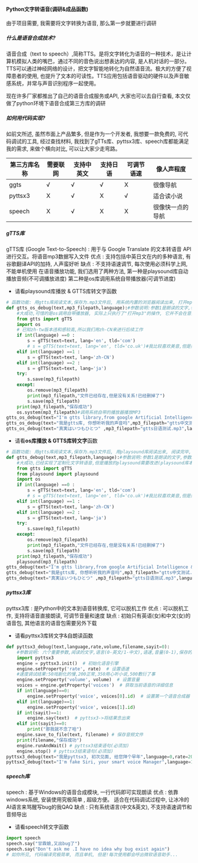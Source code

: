 #### Python文字转语音(调研&成品函数)

由于项目需要, 我需要将文字转换为语音, 那么第一步就要进行调研

##### 什么是语音合成技术?

语音合成（text to speech）,简称TTS。是将文字转化为语音的一种技术，是让计算机模拟人类的嘴巴，通过不同的音色说出想表达的内容, 是人机对话的一部分。
TTS可以通过神经网络的设计，把文字智能地转化为自然语音流。极大的方便了视障患者的使用, 也提升了文本的可读性。TTS应用包括语音驱动的硬件以及声音敏感系统，并常与声音识别程序一起使用。

现在许多厂家都推出了自己的语音合成服务或API, 大家也可以去自行查看, 本文仅做了python环境下语音合成第三方库的调研

##### 如何用代码实现?

如前文所述, 虽然市面上产品繁多, 但是作为一个开发者, 我想要一款免费的, 可代码调试的工具, 经过查找材料, 我找到了gTTs库、pyttsx3库、speech库都能满足我的需求, 来做个横向对比, 可以让大家少走弯路。

|第三方库名称|需要联网 |支持中英文|支持日语|可调节语速|像人声程度|
| ---- | ---- | ---- | ---- | ---- | ---- |
|ggts | √ |√|√|X|很像导航|
|pyttsx3| X |√| X        |√|适合读小说|
|speech| X |√|X|X|很像快一点的导航|

##### gTTS库

gTTS库 (Google Text-to-Speech) : 用于与 Google Translate 的文本转语音 API 进行交互。将语音mp3数据写入文件
优点 : 支持包括中英日文在内的多种语言, 有谷歌翻译API的加持, 人声蛮好听
缺点 : 不支持语速调节, 每次使用必须科学上网, 不能单机使用
在语音播放功能, 我们选用了两种方法,
第一种是playsound库自动播放音频(不可调播放进度)
第二种是os库调用系统自带播放器(可调节进度)

- 请看playsound库播放 & GTTS库转文字函数

```python
# 函数功能: 用gtts库阅读文本,保存为.mp3文件后, 用系统内置的浏览器阅读出来, 打开mp3文件, 函数执行结束(播放方式为os库)
def gtts_os_debug(text,mp3_filepath,language):#参数说明:参数1是朗读的文字,参数2是保存路径,参数3是数字{0英文,1中文,2日语}
    #大成功,可惜的是os调用自带播放器, 实际上只执行了"打开mp3"的操作, 它并不会在音频播报完后再进行下一条语句
    from gtts import gTTS
    import os
    # 已知zh-tw版本违和感较高,所以我们用zh-CN来进行后续工作
    if int(language) ==0 :
        s = gTTS(text=text, lang='en', tld='com')
        # s = gTTS(text=text, lang='en', tld='co.uk')#我比较喜欢美音,但是如果你喜欢英国口音可以尝试这个
    elif int(language) ==1 :
        s = gTTS(text=text, lang='zh-CN')
    elif int(language) ==2 :
        s = gTTS(text=text, lang='ja')
    try:
        s.save(mp3_filepath)
    except:
        os.remove(mp3_filepath)
        print(mp3_filepath,"文件已经存在,但是没有关系!已经删掉了")
        s.save(mp3_filepath)
    print(mp3_filepath,"保存成功")
    os.system(mp3_filepath)#调用系统自带的播放器播放MP3
gtts_os_debug(text="I'm gtts library,from google Artificial Intelligence & Google Translate.",mp3_filepath="gtts英文测试.mp3",language=0)
gtts_os_debug(text="我是gtts库, 你想听听我的声音吗",mp3_filepath="gtts中文测试.mp3",language=1)
gtts_os_debug(text="真実はいつもひとつ" ,mp3_filepath="gtts日语测试.mp3",language=2)

```

- 请看**os库播放 & GTTS库转文字**函数

```python
# 函数功能: 用gtts库阅读文本,保存为.mp3文件后, 用playsound库阅读出来, 阅读完毕, 函数执行结束
def gtts_debug(text,mp3_filepath,language):#参数说明:参数1是朗读的文字,参数2是保存路径,参数3是数字{0英文,1中文,2日语}
    #大成功,已经实现了定制化文字转语音,但是播放的playsound需要改进(playsound库本身可能会出现bug...)
    from gtts import gTTS
    from playsound import playsound
    import os
    if int(language) ==0 :
        s = gTTS(text=text, lang='en', tld='com')
        # s = gTTS(text=text, lang='en', tld='co.uk')#我比较喜欢美音,但是如果你喜欢英国口音可以尝试这个
    elif int(language) ==1 :
        s = gTTS(text=text, lang='zh-CN')
    elif int(language) ==2 :
        s = gTTS(text=text, lang='ja')
    try:
        s.save(mp3_filepath)
    except:
        os.remove(mp3_filepath)
        print(mp3_filepath,"文件已经存在,但是没有关系!已经删掉了")
        s.save(mp3_filepath)
    print(mp3_filepath,"保存成功")
    playsound(mp3_filepath)
gtts_debug(text="I'm gtts library,from google Artificial Intelligence & Google Translate.",mp3_filepath="gtts英文测试.mp3",language=0)
gtts_debug(text="我是gtts库, 你想听听我的声音吗",mp3_filepath="gtts中文测试.mp3",language=1)
gtts_debug(text="真実はいつもひとつ" ,mp3_filepath="gtts日语测试.mp3",language=2)
```

##### pyttsx3库

pyttsx3库 : 是Python中的文本到语音转换库, 它可以脱机工作
优点 : 可以脱机工作, 支持将语音直接朗读, 可调节音量和速度
缺点 : 初始只有英语(女)和中文(女)的语音包, 其他语言的语音包需要另外下载

- 请看pyttsx3库转文字&自朗读函数

```python
def pyttsx3_debug(text,language,rate,volume,filename,sayit=0):
    #参数说明: 六个重要参数,阅读的文字,语言(0-英文/1-中文),语速,音量(0-1),保存的文件名(以.mp3收尾),是否发言(0否1是)
    import pyttsx3
    engine = pyttsx3.init()  # 初始化语音引擎
    engine.setProperty('rate', rate)  # 设置语速
    #速度调试结果:50戏剧化的慢,200正常,350用心听小说,500敷衍了事
    engine.setProperty('volume', volume)  # 设置音量
    voices = engine.getProperty('voices')  # 获取当前语音的详细信息
    if int(language)==0:
        engine.setProperty('voice', voices[0].id)  # 设置第一个语音合成器 #改变索引，改变声音。0中文,1英文(只有这两个选择)
    elif int(language)==1:
        engine.setProperty('voice', voices[1].id)
    if int(sayit)==1:
        engine.say(text)  # pyttsx3->将结果念出来
    elif int(sayit)==0:
        print("那我就不念了哈")
    engine.save_to_file(text, filename) # 保存音频文件
    print(filename,"保存成功")
    engine.runAndWait() # pyttsx3结束语句(必须加)
    engine.stop() # pyttsx3结束语句(必须加)
pyttsx3_debug(text="我是pyttsx3, 初次见面, 给您拜个早年",language=0,rate=200,volume=0.9,filename="ptttsx3中文测试.mp3",sayit=1)
pyttsx3_debug(text="I'm fake Siri, your smart voice Manager",language=1,rate=200,volume=0.9,filename="ptttsx3英文测试.mp3",sayit=1)
```

##### speech库

speech : 基于Windows的语音合成模块, 一行代码即可实现朗读
优点 : 依靠windows系统, 安装使用究极简单 , 超级方便。
适合在代码调试过程中, 让冰冷的AI语言来骂醒写bug的我QAQ
缺点 : 只有系统语言(中文&英文), 不支持语速调节和音频导出

- 请看speech转文字函数

```python
import speech
speech.say("甘霖娘,又出bug了")
speech.say("Don't ask me .I have no idea why bug exist again")
# 如你所见, 代码编译究极简单, 而且单机, 但是!每次使用都会呼出微软语音助手...
```

